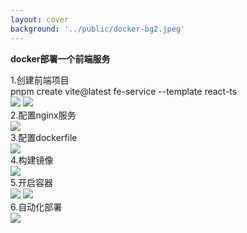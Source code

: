 ```yaml
---
layout: cover
background: '../public/docker-bg2.jpeg'
---
```


**docker部署一个前端服务**

<div class='flex h-400'>
  <div>
    <timeline size='large'>
      <timeline-item type="success" title='创建前端项目' content='使用脚手架创建' ></timeline-item>
      <timeline-item type="info"  title='nginx配置部署' content='使用nginx部署前端服务' ></timeline-item>
      <timeline-item type="error"  title='配置Dockerfile' content='dockerfile配置' ></timeline-item>
      <timeline-item type="info"  title='创建镜像' content='使用dockerfile创建镜像' ></timeline-item>
      <timeline-item type="success"  title='开启容器' content='运行容器打开端口号' ></timeline-item>
      <timeline-item type="warning" title='自动化部署' content='每commit一次代码，打最新的镜像' ></timeline-item>
    </timeline>
  </div>


  <div>
    <div v-click-hide>
      <div v-click class='position-absolute text-sm top-22'>
        <space class="font-bold  text-yellow mb-2">1.创建前端项目</space> 
        <div>
          <div class="bg-white text-black p-2 rounded">
            pnpm create vite@latest fe-service --template react-ts
          </div>
          <div class="mt-2">
            <Image class="w-50 rounded" src="../public/docker命令实战/fe-service-directory.png" />
            <Image class="w-100 rounded ml-5" src="../public/docker命令实战/fe-service-directory01.png" />
          </div>
        </div>
      </div>
    </div>
    <div v-click-hide>
      <div v-click  class='position-absolute text-sm top-22'>
        <space class="font-bold  text-yellow mb-2">2.配置nginx服务</space>
        <div class="mt-2">
          <Image class="w-80 rounded" src="../public/docker命令实战/fe-service-nginx01.png" />
        </div>
      </div>
    </div>
    <div v-click-hide>
      <div v-click  class='position-absolute text-sm top-22'>
        <space class="font-bold  text-yellow mb-2">3.配置dockerfile</space>
        <div class="mt-2">
          <Image class="w-100 rounded" src="../public/docker命令实战/fe-service-dockerfile01.png" />
        </div>
      </div>
    </div>
    <div v-click-hide>
      <div v-click  class='position-absolute text-sm top-22'>
        <space class="font-bold  text-yellow mb-2">4.构建镜像</space>
        <div class="mt-2">
          <Image class="w-100 rounded" src="../public/docker命令实战/fe-service-build05.png" />
        </div>
      </div>
    </div>
    <div v-click-hide>
      <div v-click  class='position-absolute text-sm top-22'>
        <space class="font-bold  text-yellow mb-2">5.开启容器</space>
        <div class="mt-2">
          <Image class="w-100 rounded" src="../public/docker命令实战/fe-service-build02.png" />
          <Image class="w-100 rounded" src="../public/docker命令实战/fe-service-build03.png" />
        </div>
      </div>
    </div>
    <div v-click-hide>
      <div v-click  class='position-absolute text-sm top-22'>
        <space class="font-bold  text-yellow mb-2">6.自动化部署</space>
        <div class="mt-2">
          <Image class="w-100 rounded" src="../public/docker命令实战/fe-service-build06.png" />
        </div>
      </div>
    </div>
  </div>

</div>
